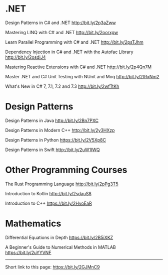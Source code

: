 # .NET

Design Patterns in C# and .NET
http://bit.ly/2p3aZww

Mastering LINQ with C# and .NET
http://bit.ly/2oorxgw

Learn Parallel Programming with C# and .NET
http://bit.ly/2psTJhm 

Dependency Injection in C# and .NET with the Autofac Library
http://bit.ly/2osdiJ4

Mastering Reactive Extensions with C# and .NET
http://bit.ly/2p4Qn7M 

Master .NET and C# Unit Testing with NUnit and Moq
http://bit.ly/2tRxNm2 

What's New in C# 7, 7.1, 7.2 and 7.3
http://bit.ly/2wfTtKh

# Design Patterns

Design Patterns in Java
http://bit.ly/2Bn7PXC 

Design Patterns in Modern C++
http://bit.ly/2y3HXzp

Design Patterns in Python
https://bit.ly/2V5Xp8C

Design Patterns in Swift
http://bit.ly/2uW1IWQ

# Other Programming Courses

The Rust Programming Language
http://bit.ly/2pPg3T5

Introduction to Kotlin
http://bit.ly/2sdauS8

Introduction to C++
https://bit.ly/2HvoEaR

# Mathematics

Differential Equations in Depth
https://bit.ly/2B5iXKZ

A Beginner's Guide to Numerical Methods in MATLAB
https://bit.ly/2uYYVNF

---

Short link to this page: https://bit.ly/2GJMnC9
          

